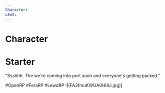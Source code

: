 ```yaml
---
Character: 
Lewd: 
---
```

# Character


# Starter

"Ssshhh. The we're coming into port soon and everyone's getting packed."
  

#OpenRP #FeraRP #LewdRP 
![[FA3fmuKWUA0Hl8J.jpg]]